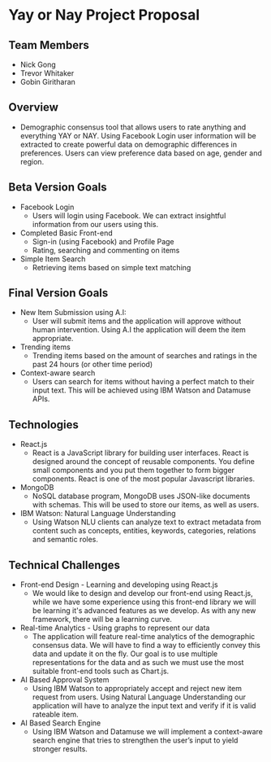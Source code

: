# Yay or Nay Project Proposal

## Team Members
- Nick Gong
- Trevor Whitaker
- Gobin Giritharan

## Overview
- Demographic consensus tool that allows users to rate anything and everything YAY or NAY. Using Facebook Login user information will be extracted to create powerful data on demographic differences in preferences. Users can view preference data based on age, gender and region.

## Beta Version Goals
- Facebook Login
	- Users will login using Facebook. We can extract insightful information from our users using this.
- Completed Basic Front-end
	- Sign-in (using Facebook) and Profile Page
	- Rating, searching and commenting on items
- Simple Item Search
	- Retrieving items based on simple text matching


## Final Version Goals
- New Item Submission using A.I:
	- User will submit items and the application will approve without human intervention. Using A.I the application will deem the item appropriate.
- Trending items
	- Trending items based on the amount of searches and ratings in the past 24 hours (or other time period)
- Context-aware search
	- Users can search for items without having a perfect match to their input text. This will be achieved using IBM Watson and Datamuse APIs.

## Technologies
- React.js
	- React is a JavaScript library for building user interfaces. React is designed around the concept of reusable components. You define small components and you put them together to form bigger components. React is one of the most popular Javascript libraries. 
- MongoDB
	- NoSQL database program, MongoDB uses JSON-like documents with schemas. This will be used to store our items, as well as users.
- IBM Watson: Natural Language Understanding
	- Using Watson NLU clients can analyze text to extract metadata from content such as concepts, entities, keywords, categories, relations and semantic roles.

## Technical Challenges
- Front-end Design - Learning and developing using React.js
    - We would like to design and develop our front-end using React.js, while we have some experience using this front-end library we will be learning it's advanced features as we develop. As with any new framework, there will be a learning curve.
- Real-time Analytics - Using graphs to represent our data
    - The application will feature real-time analytics of the demographic consensus data. We will have to find a way to efficiently convey this data and update it on the fly. Our goal is to use multiple representations for the data and as such we must use the most suitable front-end tools such as Chart.js.
- AI Based Approval System
    - Using IBM Watson to appropriately accept and reject new item request from users. Using Natural Language Understanding our application will have to analyze the input text and verify if it is valid rateable item.
- AI Based Search Engine
    - Using IBM Watson and Datamuse we will implement a context-aware search engine that tries to strengthen the user’s input to yield stronger results.
